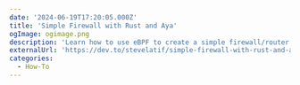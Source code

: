 ```yaml
---
date: '2024-06-19T17:20:05.000Z'
title: 'Simple Firewall with Rust and Aya'
ogImage: ogimage.png
description: 'Learn how to use eBPF to create a simple firewall/router'
externalUrl: 'https://dev.to/stevelatif/simple-firewall-with-rust-and-aa-4cam'
categories:
  - How-To
---
```


